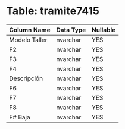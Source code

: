 # Table: tramite7415

| Column Name | Data Type | Nullable |
|-------------|-----------|----------|
| Modelo Taller | nvarchar | YES |
| F2 | nvarchar | YES |
| F3 | nvarchar | YES |
| F4 | nvarchar | YES |
| Descripción | nvarchar | YES |
| F6 | nvarchar | YES |
| F7 | nvarchar | YES |
| F8 | nvarchar | YES |
| F# Baja | nvarchar | YES |
